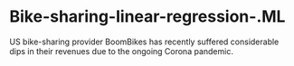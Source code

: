 # Bike-sharing-linear-regression-.ML
US bike-sharing provider BoomBikes has recently suffered considerable dips in their revenues due to the ongoing Corona pandemic.
